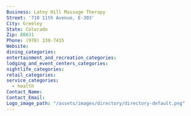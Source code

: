```yaml
---
Business: Latoy Hill Massage Therapy
Street: '710 11th Avenue, E-303'
City: Greeley
State: Colorado
Zip: 80631
Phone: (970) 330-7435
Website:
dining_categories:
entertainment_and_recreation_categories:
lodging_and_event_centers_categories:
nightlife_categories:
retail_categories:
service_categories:
  - health
Contact_Name:
Contact_Email:
Logo_image_path: "/assets/images/directory/directory-default.png"
---
```



